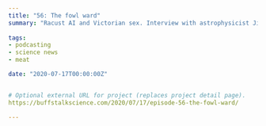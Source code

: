 ```yaml
---
title: "56: The fowl ward"
summary: "Racust AI and Victorian sex. Interview with astrophysicist Jimmy Negus."
  
tags:
- podcasting
- science news
- meat

date: "2020-07-17T00:00:00Z"


# Optional external URL for project (replaces project detail page).
https://buffstalkscience.com/2020/07/17/episode-56-the-fowl-ward/

---
```

